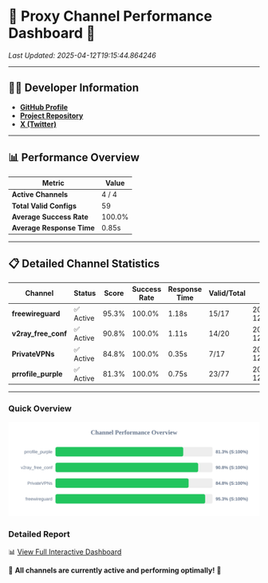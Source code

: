 # 🌟 Proxy Channel Performance Dashboard 🌟

_Last Updated: 2025-04-12T19:15:44.864246_

---

## 👩‍💻 Developer Information

- **[GitHub Profile](https://github.com/4n0nymou3)**  
- **[Project Repository](https://github.com/4n0nymou3/multi-proxy-config-fetcher)**  
- **[X (Twitter)](https://x.com/4n0nymou3)**  

---

## 📊 Performance Overview

| Metric                | Value       |
|-----------------------|-------------|
| **Active Channels**   | 4 / 4       |
| **Total Valid Configs** | 59          |
| **Average Success Rate** | 100.0%      |
| **Average Response Time** | 0.85s       |

---

## 📋 Detailed Channel Statistics

| Channel          | Status     | Score  | Success Rate | Response Time | Valid/Total | Last Success               |
|------------------|------------|--------|--------------|---------------|-------------|----------------------------|
| **freewireguard**  | ✅ Active  | 95.3%  | 100.0% | 1.18s         | 15/17       | 2025-04-12T19:15:44.862432 |
| **v2ray_free_conf**  | ✅ Active  | 90.8%  | 100.0% | 1.11s         | 14/20       | 2025-04-12T19:15:43.280565 |
| **PrivateVPNs**  | ✅ Active  | 84.8%  | 100.0% | 0.35s         | 7/17       | 2025-04-12T19:15:43.661229 |
| **prrofile_purple**  | ✅ Active  | 81.3%  | 100.0% | 0.75s         | 23/77       | 2025-04-12T19:15:42.134191 |

---

### Quick Overview
<div align="center">
  <a href="https://raw.githubusercontent.com/nullluser/NullRepo/refs/heads/main/assets/channel_stats_chart.svg">
    <img src="https://raw.githubusercontent.com/nullluser/NullRepo/refs/heads/main/assets/channel_stats_chart.svg" alt="Source Performance Statistics" width="800">
  </a>
</div>

### Detailed Report
📊 [View Full Interactive Dashboard](https://htmlpreview.github.io/?https://github.com/nullluser/NullRepo/blob/main/assets/performance_report.html)

🎉 **All channels are currently active and performing optimally!** 🎉
